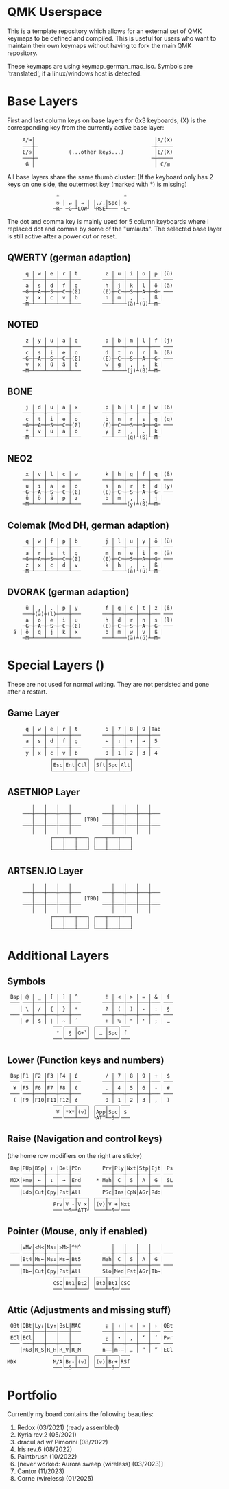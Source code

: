 # QMK Userspace

This is a template repository which allows for an external set of QMK keymaps to be defined and compiled. This is useful for users who want to maintain their own keymaps without having to fork the main QMK repository.

These keymaps are using keymap_german_mac_iso.
Symbols are 'translated', if a linux/windows host is detected.

# Base Layers
First and last column keys on base layers for 6x3 keyboards,
(X) is the corresponding key from the currently active base layer:
```
     A/⌫│                                       │A/(X)
     ───┼─                                     ─┼─────
     Σ/⎋│           (...other keys...)          │Σ/(X)
     ───┼─                                     ─┼─────
      G │                                       │ C/▤
```

All base layers share the same thumb cluster:
(If the keyboard only has 2 keys on one side, the outermost key (marked with *) is missing)
```
                *                     *
                ⎋ │ ↵ │ ⇥ │ │./,│Spc│ ⎋
               ─R─ ─G─┴LOW┘ └RSE┴─── ─L─
```
The dot and comma key is mainly used for 5 column keyboards where I replaced dot and comma by some of the "umlauts".
The selected base layer is still active after a power cut or reset.

## QWERTY (german adaption)
```
      q │ w │ e │ r │ t         z │ u │ i │ o │ p │(ü)
     ───┼───┼───┼───┼───       ───┼───┼───┼───┼─── ───
      a │ s │ d │ f │ g         h │ j │ k │ l │ ö │(ä)
     ─G─┼─A─┼─S─┼─C─┼(Σ)       (Σ)┼─C─┼─S─┼─A─┼─G─ ───
      y │ x │ c │ v │ b         n │ m │ , │ . │ ß │
     ─M─┴───┴───┴───┴───       ───┴───┴(ä)┴(ü)┴─M─
```

## NOTED
```
      z │ y │ u │ a │ q         p │ b │ m │ l │ f │(j)
     ───┼───┼───┼───┼───       ───┼───┼───┼───┼─── ───
      c │ s │ i │ e │ o         d │ t │ n │ r │ h │(ß)
     ─G─┼─A─┼─S─┼─C─┼(Σ)       (Σ)┼─C─┼─S─┼─A─┼─G─ ───
      v │ x │ ü │ ä │ ö         w │ g │ , │ . │ k │
     ─M─┴───┴───┴───┴───       ───┴───┴(j)┴(ß)┴─M─
```

## BONE
```
      j │ d │ u │ a │ x         p │ h │ l │ m │ w │(ß)
     ───┼───┼───┼───┼───       ───┼───┼───┼───┼─── ───
      c │ t │ i │ e │ o         b │ n │ r │ s │ g │(q)
     ─G─┼─A─┼─S─┼─C─┼(Σ)       (Σ)┼─C─┼─S─┼─A─┼─G─ ───
      f │ v │ ü │ ä │ ö         y │ z │ , │ . │ k │
     ─M─┴───┴───┴───┴───       ───┴───┴(q)┴(ß)┴─M─
```

## NEO2
```
      x │ v │ l │ c │ w         k │ h │ g │ f │ q │(ß)
     ───┼───┼───┼───┼───       ───┼───┼───┼───┼─── ───
      u │ i │ a │ e │ o         s │ n │ r │ t │ d │(y)
     ─G─┼─A─┼─S─┼─C─┼(Σ)       (Σ)┼─C─┼─S─┼─A─┼─G─ ───
      ü │ ö │ ä │ p │ z         b │ m │ , │ . │ j │
     ─M─┴───┴───┴───┴───       ───┴───┴(y)┴(ß)┴─M─
```

## Colemak (Mod DH, german adaption)
```
      q │ w │ f │ p │ b         j │ l │ u │ y │ ö │(ü)
     ───┼───┼───┼───┼───       ───┼───┼───┼───┼─── ───
      a │ r │ s │ t │ g         m │ n │ e │ i │ o │(ä)
     ─G─┼─A─┼─S─┼─C─┼(Σ)       (Σ)┼─C─┼─S─┼─A─┼─G─ ───
      z │ x │ c │ d │ v         k │ h │ , │ . │ ß │
     ─M─┴───┴───┴───┴───       ───┴───┴(ä)┴(ü)┴─M─
```

## DVORAK (german adaption)
```
      ü │ , │ . │ p │ y         f │ g │ c │ t │ z │(ß)
     ───┼(ä)┼(l)┼───┼───       ───┼───┼───┼───┼─── ───
      a │ o │ e │ i │ u         h │ d │ r │ n │ s │(l)
     ─G─┼─A─┼─S─┼─C─┼(Σ)       (Σ)┼─C─┼─S─┼─A─┼─G─ ───
  ä │ ö │ q │ j │ k │ x         b │ m │ w │ v │ ß │
     ─M─┴───┴───┴───┴───       ───┴───┴(ä)┴(ü)┴─M─
```

# Special Layers ()
These are not used for normal writing. They are not persisted and gone after a restart.

## Game Layer
```
      q │ w │ e │ r │ t         6 │ 7 │ 8 │ 9 │Tab
     ───┼───┼───┼───┼───       ───┼───┼───┼───┼───
      a │ s │ d │ f │ g         ← │ ↓ │ ↑ │ → │ 5
     ───┼───┼───┼───┼───       ───┼───┼───┼───┼───
      y │ x │ c │ v │ b         0 │ 1 │ 2 │ 3 │ 4
              ┌───┬───┬───┐ ┌───┬───┬───┐
              │Esc│Ent│Ctl│ │Sft│Spc│Alt│
              └───┴───┴───┘ └───┴───┴───┘
```

## ASETNIOP Layer
```
        │   │   │   │             │   │   │   │
     ───┼───┼───┼───┼───       ───┼───┼───┼───┼───
        │   │   │   │    [TBD]    │   │   │   │
     ───┼───┼───┼───┼───       ───┼───┼───┼───┼───
        │   │   │   │             │   │   │   │
              ┌───┬───┬───┐ ┌───┬───┬───┐
              │   │   │   │ │   │   │   │
              └───┴───┴───┘ └───┴───┴───┘
```

## ARTSEN.IO Layer
```
        │   │   │   │             │   │   │   │
     ───┼───┼───┼───┼───       ───┼───┼───┼───┼───
        │   │   │   │    [TBD]    │   │   │   │
     ───┼───┼───┼───┼───       ───┼───┼───┼───┼───
        │   │   │   │             │   │   │   │
              ┌───┬───┬───┐ ┌───┬───┬───┐
              │   │   │   │ │   │   │   │
              └───┴───┴───┘ └───┴───┴───┘
```


# Additional Layers

## Symbols
```
 Bsp│ @ │ _ │ [ │ ] │ ^         ! │ < │ > │ = │ & │ ſ
 ─── ───┼───┼───┼───┼───       ───┼───┼───┼───┼─── ───
    │ \ │ / │ { │ } │ *         ? │ ( │ ) │ - │ : │ §
 ─── ───┼───┼───┼───┼───       ───┼───┼───┼───┼─── ───
    │ # │ $ │ | │ ~ │ ´         + │ % │ " │ ' │ ; │ …
               ───┌───┬───┐ ┌───┬───┐───
                ° │ § │G+ˇ│ │ … │Spc│ ſ
               ───└───┴───┘ └───┴───┘───
```

## Lower (Function keys and numbers)
```
 Bsp│F1 │F2 │F3 │F4 │ £         / │ 7 │ 8 │ 9 │ + │ $
 ─── ───┼───┼───┼───┼───       ───┼───┼───┼───┼─── ───
  ¥ │F5 │F6 │F7 │F8 │ €         . │ 4 │ 5 │ 6 │ - │ #
 ─── ───┼───┼───┼───┼───       ───┼───┼───┼───┼─── ───
  ( │F9 │F10│F11│F12│ ¢         0 │ 1 │ 2 │ 3 │ , │ )
               ───┌───┬───┐ ┌───┬───┐───
                ¥ │*X*│(v)│ │App│Spc│ $
               ───└───┴───┘ └ATT┴─S─┘───
```

## Raise (Navigation and control keys)
(the home row modifiers on the right are sticky)
```
 Bsp│PUp│BSp│ ↑ │Del│PDn       Prv│Ply│Nxt│Stp│Ejt│ Ps
 ─── ───┼───┼───┼───┼───       ───┼───┼───┼───┼─── ───
 MDX│Hme│ ← │ ↓ │ → │End     * Meh│ C │ S │ A │ G │ SL
 ─── ───┼───┼───┼───┼───       ───┼───┼───┼───┼─── ───
    │Udo│Cut│Cpy│Pst│All       PSc│Ins│CpW│AGr│Rdo│
               ───┌───┬───┐ ┌───┬───┐───
               Prv│V -│V ×│ │(v)│V +│Nxt
               ───└─S─┴ATT┘ └───┴─S─┘───
```

## Pointer (Mouse, only if enabled)
```
    │vMv│<M<│Ms↑│>M>│^M^          │   │   │   │   │
 ─── ───┼───┼───┼───┼───       ───┼───┼───┼───┼─── ───
    │Bt4│Ms←│Ms↓│Ms→│Bt5       Meh│ C │ S │ A │ G │
 ─── ───┼───┼───┼───┼───       ───┼───┼───┼───┼─── ───
    │Tb←│Cut│Cpy│Pst│All       Slo│Med│Fst│AGr│Tb→│
               ───┌───┬───┐ ┌───┬───┐───
               CSC│Bt1│Bt2│ │Bt3│Bt1│CSC
               ───└───┴───┘ └───┴─S─┘───
```

## Attic (Adjustments and missing stuff)
```
 QBt│QBt│Ly↓│Ly↑│BsL│MAC        ¡ │ ‹ │ « │ » │ › │QBt
 ─── ───┼───┼───┼───┼───       ───┼───┼───┼───┼─── ───
 ECl│ECl│   │   │   │           ¿ │ • │ ‚ │ ‘ │ ’ │Pwr
 ─── ───┼───┼───┼───┼───       ───┼───┼───┼───┼─── ───
    │RGB│R_S│R_H│R_V│R_M       n-–│m-—│ „ │ “ │ ” │ECl
               ───┌───┬───┐ ┌───┬───┐───
MDX            M/A│Br-│(v)│ │(v)│Br+│RSf
               ───└─S─┴───┘ └───┴─S─┘───
```

# Portfolio
Currently my board contains the following beauties:
1. Redox (03/2021) (ready assembled)
1. Kyria rev.2 (05/2021)
1. dracuLad w/ Pimorini (08/2022)
1. Iris rev.6 (08/2022)
1. Paintbrush (10/2022)
1. [never worked: Aurora sweep (wireless) (03/2023)]
1. Cantor (11/2023)
1. Corne (wireless) (01/2025)

